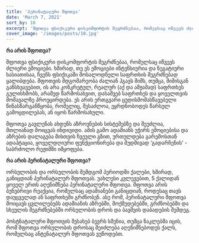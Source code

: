 ```yaml
---
title: 'პერინატალური შფოთვა'
date: 'March 7, 2021'
sort_by: 10
excerpt: 'შფოთვა ფსიქიკური დისკომფორტის შეგრძნებაა, რომელსაც იწვევს ძლიერი ემოციები.'
cover_image: '/images/posts/10.jpg'
---
```


**რა არის შფოთვა?**

შფოთვა ფსიქიკური დისკომფორტის შეგრძნებაა, რომელსაც იწვევს ძლიერი ემოციები. ხშირად, თუ ეს ემოციები ინტენსიურია და ნეგატიური ხასიათისაა, ჩვენს ფსიქიკაში მოსალოდნელი საფრთხის შეგრძნებად ყალიბდება. შფოთვის მდგომარეობა ძალიან ჰგავს შიშს, თუმცა, შიშისგან განსხვავებით, ის არა კონკრეტულ, რეალურ (აქ და ამჟამად) საფრთხეს გულისხმობს, არამედ წარმოსახვით, დასაშვებ საფრთხეს და ყოველთვის მომავალზე პროეცირდება. ეს არის ერთგვარი ცუდისმომასწავებელი წინასწარგანწყობა, რომელიც, შესაძლოა, ეყრდნობოდეს წარსულ გამოცდილებას, ან იყოს წარმოსახული.  

შფოთვა გავლენას ახდენს აზროვნების სისტემებზე და შეუძლია, მთლიანად მოიცვას ინდივიდი. ამის გამო ადამიანს უჭირს ემოციებისა და აზრების დალაგება მისთვის ჩვეული გზით, ურთულდება გარემოსთან ადაპტაცია, ყოველდღიური ფუნქციონირება და მუდმივად ‘გადარჩენის’ - საბრძოლო რეჟიმში იმყოფება. 

**რა არის პერინატალური შფოთვა?**

ორსულობის და ორსულობის შემდგომ პერიოდში ქალები, ხშირად, განიცდიან პერინატალურ შფოთვას. უახლესი კვლევებით, 5 ქალიდან ყოველ ერთს აღენიშნება პერინატალური შფოთვა. შფოთვა არის ბუნებრივი რეაქცია, რომელსაც ადამიანები განიცდიან, როდესაც თავს დაუცველად ან საფრთხეში გრძნობენ. ასე რომ, პერინატალური შფოთვა მოიცავს ცვლილებებს ადამიანის აზრებში, მოქმედებებში, გრძნობებში და სხეულის შეგრძნებებში ორსულობის დროს და ბავშვის დაბადების შემდეგ.

პოსტნატალური შფოთვის შესახებ ბევრს სმენია, თუმცა ნაკლებმა იცის, რომ შფოთვა ორსულობის დროსაც შეიძლება აღენიშნებოდეს ქალს, რომელსაც ანტენატალურ შფოთვას ვუწოდებთ.






